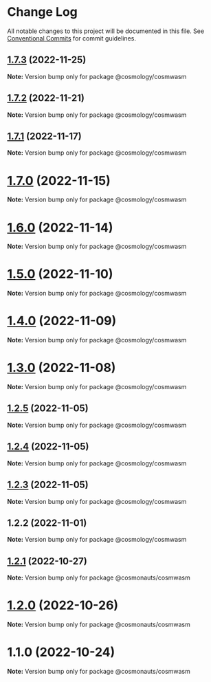 # Change Log

All notable changes to this project will be documented in this file.
See [Conventional Commits](https://conventionalcommits.org) for commit guidelines.

## [1.7.3](https://github.com/cosmology-tech/create-cosmos-app/compare/@cosmology/cosmwasm@1.7.2...@cosmology/cosmwasm@1.7.3) (2022-11-25)

**Note:** Version bump only for package @cosmology/cosmwasm





## [1.7.2](https://github.com/cosmology-tech/create-cosmos-app/compare/@cosmology/cosmwasm@1.7.1...@cosmology/cosmwasm@1.7.2) (2022-11-21)

**Note:** Version bump only for package @cosmology/cosmwasm





## [1.7.1](https://github.com/cosmology-tech/create-cosmos-app/compare/@cosmology/cosmwasm@1.7.0...@cosmology/cosmwasm@1.7.1) (2022-11-17)

**Note:** Version bump only for package @cosmology/cosmwasm





# [1.7.0](https://github.com/cosmology-tech/create-cosmos-app/compare/@cosmology/cosmwasm@1.6.0...@cosmology/cosmwasm@1.7.0) (2022-11-15)

**Note:** Version bump only for package @cosmology/cosmwasm





# [1.6.0](https://github.com/cosmology-tech/create-cosmos-app/compare/@cosmology/cosmwasm@1.5.0...@cosmology/cosmwasm@1.6.0) (2022-11-14)

**Note:** Version bump only for package @cosmology/cosmwasm





# [1.5.0](https://github.com/cosmology-tech/create-cosmos-app/compare/@cosmology/cosmwasm@1.4.0...@cosmology/cosmwasm@1.5.0) (2022-11-10)

**Note:** Version bump only for package @cosmology/cosmwasm





# [1.4.0](https://github.com/cosmology-tech/create-cosmos-app/compare/@cosmology/cosmwasm@1.3.0...@cosmology/cosmwasm@1.4.0) (2022-11-09)

**Note:** Version bump only for package @cosmology/cosmwasm





# [1.3.0](https://github.com/cosmology-tech/create-cosmos-app/compare/@cosmology/cosmwasm@1.2.5...@cosmology/cosmwasm@1.3.0) (2022-11-08)

**Note:** Version bump only for package @cosmology/cosmwasm





## [1.2.5](https://github.com/cosmology-tech/create-cosmos-app/compare/@cosmology/cosmwasm@1.2.4...@cosmology/cosmwasm@1.2.5) (2022-11-05)

**Note:** Version bump only for package @cosmology/cosmwasm





## [1.2.4](https://github.com/cosmology-tech/create-cosmos-app/compare/@cosmology/cosmwasm@1.2.3...@cosmology/cosmwasm@1.2.4) (2022-11-05)

**Note:** Version bump only for package @cosmology/cosmwasm





## [1.2.3](https://github.com/cosmology-tech/create-cosmos-app/compare/@cosmology/cosmwasm@1.2.2...@cosmology/cosmwasm@1.2.3) (2022-11-05)

**Note:** Version bump only for package @cosmology/cosmwasm





## 1.2.2 (2022-11-01)

**Note:** Version bump only for package @cosmology/cosmwasm





## [1.2.1](https://github.com/cosmology-tech/create-cosmos-app/compare/@cosmonauts/cosmwasm@1.2.0...@cosmonauts/cosmwasm@1.2.1) (2022-10-27)

**Note:** Version bump only for package @cosmonauts/cosmwasm





# [1.2.0](https://github.com/cosmology-tech/create-cosmos-app/compare/@cosmonauts/cosmwasm@1.1.0...@cosmonauts/cosmwasm@1.2.0) (2022-10-26)

**Note:** Version bump only for package @cosmonauts/cosmwasm





# 1.1.0 (2022-10-24)

**Note:** Version bump only for package @cosmonauts/cosmwasm
